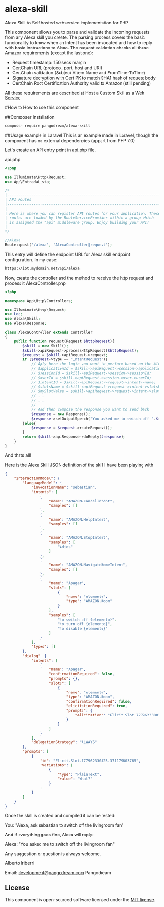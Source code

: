 # alexa-skill
Alexa Skill to Self hosted webservice implementation for PHP

This component allows you to parse and validate the incoming requests from any Alexa skill you create.
The parsing process covers the basic funcionality to know when an Intent has been invocated and how to reply with basic instructions to Alexa.
The request validation checks all these Amazon requirements (except the last one):
* Request timestamp: 150 secs margin
* CertChain URL (protocol, port, host and URI)
* CertChain validation (Subject Altern Name and FromTime-ToTime)
* Signature decryption with Cert PK to match SHA1 hash of request body
* CertChain Root Certification Authority valid to Amazon (still pending)

All these requirements are described at
[Host a Custom Skill as a Web Service](https://developer.amazon.com/es/docs/custom-skills/host-a-custom-skill-as-a-web-service.html#verifying-that-the-request-was-sent-by-alexa)

#How to
How to use this component

##Composer Installation
```bash
composer require pangodream/alexa-skill
```

##Usage example in Laravel
This is an example made in Laravel, though the component has no external dependencies (appart from PHP 7.0)

Let's create an API entry point in api.php file. 

api.php
```php
<?php

use Illuminate\Http\Request;
use App\EntradaLista;

/*
|--------------------------------------------------------------------------
| API Routes
|--------------------------------------------------------------------------
|
| Here is where you can register API routes for your application. These
| routes are loaded by the RouteServiceProvider within a group which
| is assigned the "api" middleware group. Enjoy building your API!
|
*/

//Alexa
Route::post('/alexa', 'AlexaController@request');
```
This entry will define the endpoint URL for Alexa skill endpoint configuration.
In my case:
```bash
https://iot.mydomain.net/api/alexa
```

Now, create the controller and the method to receive the http request and process it
AlexaController.php
```php
<?php

namespace App\Http\Controllers;

use Illuminate\Http\Request;
use Log;
use Alexa\Skill;
use Alexa\Response;

class AlexaController extends Controller
{
    public function request(Request $httpRequest){
        $skill = new Skill();
        $skill->apiRequest->processHttpRequest($httpRequest);
        $request = $skill->apiRequest->request;
        if ($request->type == "IntentRequest"){
            // Aply here the logic you want to perform based on the Alexa request intent
            // $applicationId = $skill->apiRequest->session->application->applicationId;
            // $sessionId = $skill->apiRequest->session->sessionId;
            // $userId = $skill->apiRequest->session->user->userId;
            // $intentId = $skill->apiRequest->request->intent->name;
            // $slotsName = $skill->apiRequest->request->intent->slotsName;
            // $mySlotValue = $skill->apiRequest->request->intent->slots['elemento']->value;
            // ...
            // ...
            // ...
            // And then compose the response you want to send back
            $response = new Response();
            $response->setOutputSpeech("You asked me to switch off ".$request->intent->slots['elemento']->value);
        }else{
            $response = $request->routeRequest();
        }
        return $skill->apiResponse->doReply($response);
    }
}
```

And thats all!

Here is the Alexa Skill JSON definition of the skill I have been playing with

```json
{
    "interactionModel": {
        "languageModel": {
            "invocationName": "sebastian",
            "intents": [
                {
                    "name": "AMAZON.CancelIntent",
                    "samples": []
                },
                {
                    "name": "AMAZON.HelpIntent",
                    "samples": []
                },
                {
                    "name": "AMAZON.StopIntent",
                    "samples": [
                        "Adios"
                    ]
                },
                {
                    "name": "AMAZON.NavigateHomeIntent",
                    "samples": []
                },
                {
                    "name": "Apagar",
                    "slots": [
                        {
                            "name": "elemento",
                            "type": "AMAZON.Room"
                        }
                    ],
                    "samples": [
                        "to switch off {elemento}",
                        "to turn off {elemento}",
                        "to disable {elemento}"
                    ]
                }
            ],
            "types": []
        },
        "dialog": {
            "intents": [
                {
                    "name": "Apagar",
                    "confirmationRequired": false,
                    "prompts": {},
                    "slots": [
                        {
                            "name": "elemento",
                            "type": "AMAZON.Room",
                            "confirmationRequired": false,
                            "elicitationRequired": true,
                            "prompts": {
                                "elicitation": "Elicit.Slot.777962330825.371179603765"
                            }
                        }
                    ]
                }
            ],
            "delegationStrategy": "ALWAYS"
        },
        "prompts": [
            {
                "id": "Elicit.Slot.777962330825.371179603765",
                "variations": [
                    {
                        "type": "PlainText",
                        "value": "What?"
                    }
                ]
            }
        ]
    }
}
```

Once the skill is created and compiled it can be tested:

You: "Alexa, ask sebastian to switch off the livingroom fan"

And if everything goes fine, Alexa will reply:

Alexa: "You asked me to switch off  the livingroom fan"

Any suggestion or question is always welcome.

Alberto Iriberri

Email: <development@pangodream.com>
Pangodream

## License
This component is open-sourced software licensed under the [MIT license](https://opensource.org/licenses/MIT).
